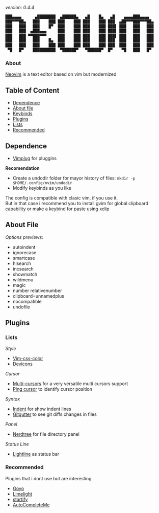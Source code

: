 *version: 0.4.4*<br>
<!--
<img src="https://seekvectorlogo.net/wp-content/uploads/2020/02/vim-vector-logo.png" align=center height=300px>
-->
```bash
███▄▄▄▄      ▄████████  ▄██████▄   ▄█    █▄   ▄█    ▄▄▄▄███▄▄▄▄   
███▀▀▀██▄   ███    ███ ███    ███ ███    ███ ███  ▄██▀▀▀███▀▀▀██▄
███   ███   ███    █▀  ███    ███ ███    ███ ███▌ ███   ███   ███
███   ███  ▄███▄▄▄     ███    ███ ███    ███ ███▌ ███   ███   ███
███   ███ ▀▀███▀▀▀     ███    ███ ███    ███ ███▌ ███   ███   ███
███   ███   ███    █▄  ███    ███ ███    ███ ███  ███   ███   ███
███   ███   ███    ███ ███    ███ ███    ███ ███  ███   ███   ███
 ▀█   █▀    ██████████  ▀██████▀   ▀██████▀  █▀    ▀█   ███   █▀  

```

### About
[Neovim](https://neovim.io/) is a text editor based on vim but modernized


## Table of Content
+ [Dependence](#Dependence)
+ [About file](#About-file)
+ [Keybinds](#Keybinds)
+ [Plugins](#Plugins)
 + [Lists](#List)
 + [Recommended](#Recommended)

## Dependence
+ [Vimplug](https://github.com/junegunn/vim-plug) for pluggins

**Recomendation**
+ Create a undodir folder for mayor history of files:
`mkdir -p $HOME/.config/nvim/undodir`
+ Modify keybinds as you like

The config is compatible with clasic vim, if you use it.<br>
But in that case i recommend you to install gvim for global clipboard capability or make a keybind for paste using xclip

## About File
*Options previews*:
+ autoindent
+ ignorecase
+ smartcase
+ hlsearch
+ incsearch
+ showmatch
+ wildmenu
+ magic
+ number relativenumber
+ clipboard=unnamedplus
+ nocompatible
+ undofile

## Plugins
### Lists
*Style*
+ [Vim-css-color](https://github.com/ap/vim-css-color)
+ [Devicons](https://github.com/ryanoasis/vim-devicons)

*Cursor*
+ [Multi-cursors](https://github.com/mg979/vim-visual-multi) for a very versatile multi cursors support
+ [Ping cursor](https://github.com/uptech/vim-ping-cursor) to identify cursor position

*Syntax*
+ [Indent](https://github.com/Yggdroot/indentLine) for show indent lines
+ [Gitgutter](https://github.com/airblade/vim-gitgutter) to see git diffs changes in files

*Panel*
+ [Nerdtree](https://github.com/preservim/nerdtree) for file directory panel

*Status Line*
+ [Lightline](https://github.com/itchyny/lightline.vim) as status bar

### Recommended
Plugins that i dont use but are interesting
+ [Goyo](https://github.com/junegunn/goyo.vim)
+ [Limelight](https://github.com/junegunn/limelight.vim)
+ [startify](https://github.com/mhinz/vim-startify)
+ [AutoCompleteMe](https://github.com/ajh17/VimCompletesMe)
